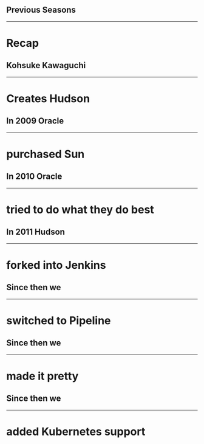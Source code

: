 ## Previous Seasons

---

# Recap


<!-- .slide: data-background="img/kohsuke.jpg" -->
## Kohsuke Kawaguchi

---

# Creates Hudson


<!-- .slide: data-background="img/sun-rip.jpg" -->
## In 2009 Oracle

---

# purchased Sun


<!-- .slide: data-background="img/oracle-evil.jpg" -->
## In 2010 Oracle

---

# tried to do what they do best


<!-- .slide: data-background="img/evil-jenkins.jpg" -->
## In 2011 Hudson

---

# forked into Jenkins


<!-- .slide: data-background="img/freestyle-rip.png" -->
## Since then we

---

# switched to Pipeline


<!-- .slide: data-background="img/pipeline.png" -->
## Since then we

---

# made it pretty


<!-- .slide: data-background="../img/products/kubernetes.png" -->
## Since then we

---

# added Kubernetes support